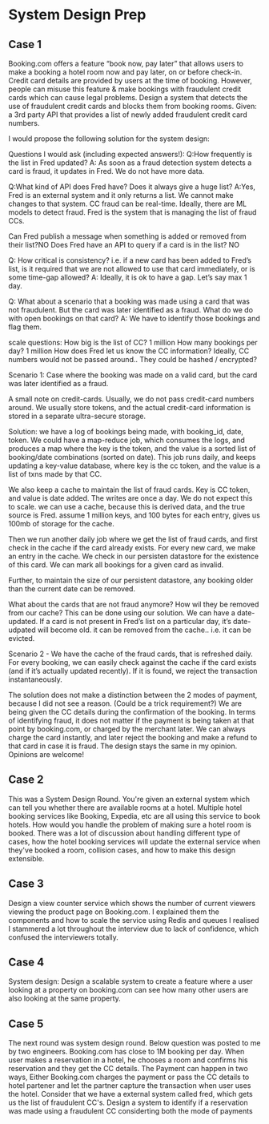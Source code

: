 # System Design Prep

## Case 1
Booking.com offers a feature “book now, pay later” that allows users to make a
booking a hotel room now and pay later, on or before check-in. Credit card details
are provided by users at the time of booking. However, people can misuse this
feature & make bookings with fraudulent credit cards which can cause legal problems.
Design a system that detects the use of fraudulent credit cards and blocks them from
booking rooms. Given: a 3rd party API that provides a list of newly added fraudulent
credit card numbers.

I would propose the following solution for the system design:

Questions I would ask (including expected answers!):
Q:How frequently is the list in Fred updated?
A: As soon as a fraud detection system detects a card is fraud, it updates in Fred. We do not have more data.

Q:What kind of API does Fred have? Does it always give a huge list?
A:Yes, Fred is an external system and it only returns a list. We cannot make changes to that system. CC fraud can be real-time. Ideally, there are ML models to detect fraud. Fred is the system that is managing the list of fraud CCs.

Can Fred publish a message when something is added or removed from their list?NO
Does Fred have an API to query if a card is in the list? NO

Q: How critical is consistency? i.e. if a new card has been added to Fred’s list, is it required that we are not allowed to use that card immediately, or is some time-gap allowed?
A: Ideally, it is ok to have a gap. Let’s say max 1 day.

Q: What about a scenario that a booking was made using a card that was not fraudulent. But the card was later identified as a fraud. What do we do with open bookings on that card?
A: We have to identify those bookings and flag them.

scale questions:
How big is the list of CC? 1 million
How many bookings per day? 1 million
How does Fred let us know the CC information? Ideally, CC numbers would not be passed around.. They could be hashed / encrypted?

Scenario 1: Case where the booking was made on a valid card, but the card was later identified as a fraud.

A small note on credit-cards. Usually, we do not pass credit-card numbers around. We usually store tokens, and the actual credit-card information is stored in a separate ultra-secure storage.

Solution: we have a log of bookings being made, with booking_id, date, token. We could have a map-reduce job, which consumes the logs, and produces a map where the key is the token, and the value is a sorted list of booking/date combinations (sorted on date). This job runs daily, and keeps updating a key-value database, where key is the cc token, and the value is a list of txns made by that CC.

We also keep a cache to maintain the list of fraud cards. Key is CC token, and value is date added. The writes are once a day. We do not expect this to scale. we can use a cache, because this is derived data, and the true source is Fred. assume 1 million keys, and 100 bytes for each entry, gives us 100mb of storage for the cache.

Then we run another daily job where we get the list of fraud cards, and first check in the cache if the card already exists. For every new card,
we make an entry in the cache.
We check in our persisten datastore for the existence of this card. We can mark all bookings for a given card as invalid.

Further, to maintain the size of our persistent datastore, any booking older than the current date can be removed.

What about the cards that are not fraud anymore? How wil they be removed from our cache? This can be done using our solution. We can have a date-updated. If a card is not present in Fred’s list on a particular day, it’s date-udpated will become old. it can be removed from the cache.. i.e. it can be evicted.

Scenario 2 -
We have the cache of the fraud cards, that is refreshed daily. For every booking, we can easily check against the cache if the card exists (and if it’s actually updated recently). If it is found, we reject the transaction instantaneously.
 
The solution does not make a distinction between the 2 modes of payment, because I did not see a reason. (Could be a trick requirement?) We are being given the CC details during the confirmation of the booking. In terms of identifying fraud, it does not matter if the payment is being taken at that point by booking.com, or charged by the merchant later. We can always charge the card instantly, and later reject the booking and make a refund to that card in case it is fraud. The design stays the same in my opinion. Opinions are welcome!

## Case 2
This was a System Design Round.
You're given an external system which can tell you whether there are available rooms at a hotel. Multiple hotel booking services like Booking, Expedia, etc are all using this service to book hotels. How would you handle the problem of making sure a hotel room is booked.
There was a lot of discussion about handling different type of cases, how the hotel booking services will update the external service when they've booked a room, collision cases, and how to make this design extensible.

## Case 3
Design a view counter service which shows the number of current viewers viewing the product page on Booking.com.
I explained them the components and how to scale the service using Redis and queues
I realised I stammered a lot throughout the interview due to lack of confidence, which confused the interviewers totally.

## Case 4
System design: Design a scalable system to create a feature where a user looking at a property on booking.com can see how many other users are also looking at the same property.

## Case 5
The next round was system design round. Below question was posted to me by two engineers.
Booking.com has close to 1M booking per day. When user makes a reservation in a hotel, he chooses a room and confirms his reservation and they get the CC details. 
The Payment can happen in two ways, Either Booking.com charges the payment or pass the CC details to hotel partener and let the partner capture the transaction when user uses the hotel. 
Consider that we have a external system called fred, which gets us the list of fraudulent CC's. Design a system to identify if a reservation was made using a fraudulent CC considerting both the mode of payments
